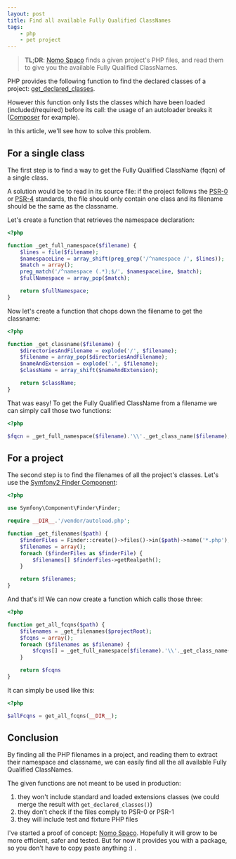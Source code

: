 ```yaml
---
layout: post
title: Find all available Fully Qualified ClassNames
tags:
    - php
    - pet project
---
```


> **TL;DR**: [Nomo Spaco](https://github.com/gnugat/nomo-spaco) finds a given
> project's PHP files, and read them to give you the available Fully Qualified
> ClassNames.

PHP provides the following function to find the declared classes of a project:
[get_declared_classes](http://php.net/get_declared_classes).

However this function only lists the classes which have been loaded
(included/required) before its call: the usage of an autoloader breaks it
([Composer](http://getcomposer.org) for example).

In this article, we'll see how to solve this problem.

## For a single class

The first step is to find a way to get the Fully Qualified ClassName (fqcn) of
a single class.

A solution would be to read in its source file: if the project follows the
[PSR-0](http://php-fig.org/psr/psr-0) or [PSR-4](http://php-fig.org/psr/psr-4)
standards, the file should only contain one class and its filename should be the
same as the classname.

Let's create a function that retrieves the namespace declaration:

```php
<?php

function _get_full_namespace($filename) {
    $lines = file($filename);
    $namespaceLine = array_shift(preg_grep('/^namespace /', $lines));
    $match = array();
    preg_match('/^namespace (.*);$/', $namespaceLine, $match);
    $fullNamespace = array_pop($match);

    return $fullNamespace;
}
```

Now let's create a function that chops down the filename to get the classname:

```php
<?php

function _get_classname($filename) {
    $directoriesAndFilename = explode('/', $filename);
    $filename = array_pop($directoriesAndFilename);
    $nameAndExtension = explode('.', $filename);
    $className = array_shift($nameAndExtension);

    return $className;
}
```

That was easy! To get the Fully Qualified ClassName from a filename we can simply
call those two functions:

```php
<?php

$fqcn = _get_full_namespace($filename).'\\'._get_class_name($filename);
```

## For a project

The second step is to find the filenames of all the project's classes. Let's use
the [Symfony2 Finder Component](http://symfony.com/doc/current/components/finder/index.html):

```php
<?php

use Symfony\Component\Finder\Finder;

require __DIR__.'/vendor/autoload.php';

function _get_filenames($path) {
    $finderFiles = Finder::create()->files()->in($path)->name('*.php');
    $filenames = array();
    foreach ($finderFiles as $finderFile) {
        $filenames[] $finderFiles->getRealpath();
    }

    return $filenames;
}
```

And that's it! We can now create a function which calls those three:

```php
<?php

function get_all_fcqns($path) {
    $filenames = _get_filenames($projectRoot);
    $fcqns = array();
    foreach ($filenames as $filename) {
        $fcqns[] = _get_full_namespace($filename).'\\'._get_class_name($filename);
    }

    return $fcqns
}
```

It can simply be used like this:

```php
<?php

$allFcqns = get_all_fcqns(__DIR__);
```

## Conclusion

By finding all the PHP filenames in a project, and reading them to extract their
namespace and classname, we can easily find all the all available Fully
Qualified ClassNames.

The given functions are not meant to be used in production:

1. they won't include standard and loaded extensions classes
  (we could merge the result with `get_declared_classes()`)
2. they don't check if the files comply to PSR-0 or PSR-1
3. they will include test and fixture PHP files

I've started a proof of concept: [Nomo Spaco](https://github.com/gnugat/nomo-spaco).
Hopefully it will grow to be more efficient, safer and tested. But for now it
provides you with a package, so you don't have to copy paste anything :) .
